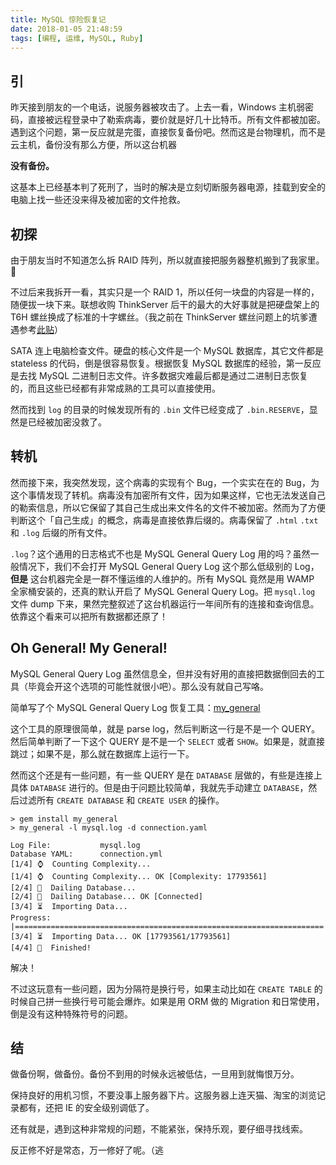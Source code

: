```yaml
---
title: MySQL 惊险恢复记
date: 2018-01-05 21:48:59
tags: [编程, 运维, MySQL, Ruby]
---
```


## 引

昨天接到朋友的一个电话，说服务器被攻击了。上去一看，Windows 主机弱密码，直接被远程登录中了勒索病毒，要价就是好几十比特币。所有文件都被加密。遇到这个问题，第一反应就是完蛋，直接恢复备份吧。然而这是台物理机，而不是云主机，备份没有那么方便，所以这台机器

**没有备份。**

这基本上已经基本判了死刑了，当时的解决是立刻切断服务器电源，挂载到安全的电脑上找一些还没来得及被加密的文件抢救。

## 初探

由于朋友当时不知道怎么拆 RAID 阵列，所以就直接把服务器整机搬到了我家里。🤦‍

不过后来我拆开一看，其实只是一个 RAID 1，所以任何一块盘的内容是一样的，随便拔一块下来。联想收购 ThinkServer 后干的最大的大好事就是把硬盘架上的 T6H 螺丝换成了标准的十字螺丝。（我之前在 ThinkServer 螺丝问题上的坑爹遭遇参考[此贴](/2017/02/14/build-up-x79-workstation/)）

SATA 连上电脑检查文件。硬盘的核心文件是一个 MySQL 数据库，其它文件都是 stateless 的代码，倒是很容易恢复。根据恢复 MySQL 数据库的经验，第一反应是去找 MySQL 二进制日志文件。许多数据灾难最后都是通过二进制日志恢复的，而且这些已经都有非常成熟的工具可以直接使用。

然而找到 `log` 的目录的时候发现所有的 `.bin` 文件已经变成了 `.bin.RESERVE`，显然是已经被加密没救了。

## 转机

然而接下来，我突然发现，这个病毒的实现有个 Bug，一个实实在在的 Bug，为这个事情发现了转机。病毒没有加密所有文件，因为如果这样，它也无法发送自己的勒索信息，所以它保留了其自己生成出来文件名的文件不被加密。然而为了方便判断这个「自己生成」的概念，病毒是直接依靠后缀的。病毒保留了 `.html` `.txt` 和 `.log` 后缀的所有文件。

`.log`？这个通用的日志格式不也是 MySQL General Query Log 用的吗？虽然一般情况下，我们不会打开 MySQL General Query Log 这个那么低级别的 Log，**但是** 这台机器完全是一群不懂运维的人维护的。所有 MySQL 竟然是用 WAMP 全家桶安装的，还真的默认开启了 MySQL General Query Log。把 `mysql.log` 文件 dump 下来，果然完整叙述了这台机器运行一年间所有的连接和查询信息。依靠这个看来可以把所有数据都还原了！

## Oh General! My General!

MySQL General Query Log 虽然信息全，但并没有好用的直接把数据倒回去的工具（毕竟会开这个选项的可能性就很小吧）。那么没有就自己写咯。

简单写了个 MySQL General Query Log 恢复工具：[my_general](https://github.com/dsh0416/my-general)

这个工具的原理很简单，就是 parse log，然后判断这一行是不是一个 QUERY。然后简单判断了一下这个 QUERY 是不是一个 `SELECT` 或者 `SHOW`。如果是，就直接跳过；如果不是，那么就在数据库上运行一下。

然而这个还是有一些问题，有一些 QUERY 是在 `DATABASE` 层做的，有些是连接上具体 `DATABASE` 进行的。但是由于问题比较简单，我就先手动建立 `DATABASE`，然后过滤所有 `CREATE DATABASE` 和 `CREATE USER` 的操作。

```
> gem install my_general
> my_general -l mysql.log -d connection.yaml

Log File:           mysql.log
Database YAML:      connection.yml
[1/4] ⌚  Counting Complexity...
[1/4] ⌚  Counting Complexity... OK [Complexity: 17793561]
[2/4] 🔌  Dailing Database...
[2/4] 🔌  Dailing Database... OK [Connected]
[3/4] ⏳  Importing Data...
Progress: |=====================================================================|
[3/4] ⏳  Importing Data... OK [17793561/17793561]
[4/4] 🚩  Finished!
```

解决！

不过这玩意有一些问题，因为分隔符是换行号，如果主动比如在 `CREATE TABLE` 的时候自己拼一些换行号可能会爆炸。如果是用 ORM 做的 Migration 和日常使用，倒是没有这种特殊符号的问题。

## 结

做备份啊，做备份。备份不到用的时候永远被低估，一旦用到就悔恨万分。

保持良好的用机习惯，不要没事上服务器下片。这服务器上连天猫、淘宝的浏览记录都有，还把 IE 的安全级别调低了。

还有就是，遇到这种非常规的问题，不能紧张，保持乐观，要仔细寻找线索。

反正修不好是常态，万一修好了呢。（逃
